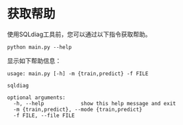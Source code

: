 # 获取帮助<a name="ZH-CN_TOPIC_0289900136"></a>

使用SQLdiag工具前，您可以通过以下指令获取帮助。

```
python main.py --help 
```

显示如下帮助信息：

```
usage: main.py [-h] -m {train,predict} -f FILE

sqldiag

optional arguments:
  -h, --help            show this help message and exit
  -m {train,predict}, --mode {train,predict}
  -f FILE, --file FILE
```

